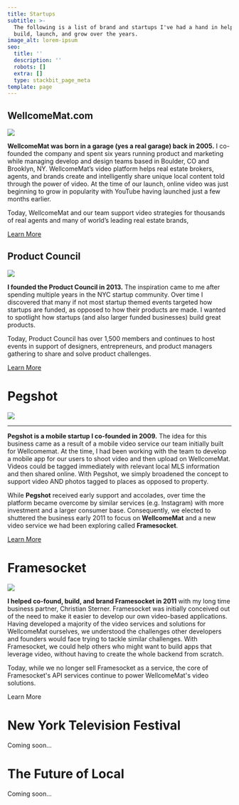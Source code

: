 ```yaml
---
title: Startups
subtitle: >-
  The following is a list of brand and startups I've had a hand in helping
  build, launch, and grow over the years.
image_alt: lorem-ipsum
seo:
  title: ''
  description: ''
  robots: []
  extra: []
  type: stackbit_page_meta
template: page
---
```

## WellcomeMat.com

![](images/panoramic-tomato.jpg)

**WellcomeMat was born in a garage (yes a real garage) back in 2005.** I co-founded the company and spent six years running product and marketing while managing develop and design teams based in Boulder, CO and Brooklyn, NY. WellcomeMat’s video platform helps real estate brokers, agents, and brands create and intelligently share unique local content told through the power of video. At the time of our launch, online video was just beginning to grow in popularity with YouTube having launched just a few months earlier.

Today, WellcomeMat and our team support video strategies for thousands of real agents and many of world’s leading real estate brands,

[Learn More](/portfolio/project-7/)

## Product Council

![](images/image-startups-product-council.jpg)

**I founded the Product Council in 2013.** The inspiration came to me after spending multiple years in the NYC startup community. Over time I discovered that many if not most startup themed events targeted how startups are funded, as opposed to how their products are made. I wanted to spotlight how startups (and also larger funded businesses) build great products.

Today, Product Council has over 1,500 members and continues to host events in support of designers, entrepreneurs, and product managers gathering to share and solve product challenges.

[Learn More](/portfolio/project-7/)

# Pegshot

![](images/portrait-image-pegshot.jpg)

***

**Pegshot is a mobile startup I co-founded in 2009.** The idea for this business came as a result of a mobile video service our team initially built for Wellcomemat. At the time, I had been working with the team to develop a mobile app for our users to shoot video and then upload on WellcomeMat. Videos could be tagged immediately with relevant local MLS information and then shared online. With Pegshot, we simply broadened the concept to support video AND photos tagged to places as opposed to property.

While **Pegshot** received early support and accolades, over time the platform became overcome by similar services (e.g. Instagram) with more investment and a larger consumer base. Consequently, we elected to shuttered the business early 2011 to focus on **WellcomeMat** and a new video service we had been exploring called **Framesocket**.

[Learn More](/portfolio/project-8/)

# Framesocket

![](images/image-framesocket.png)

**I helped co-found, build, and brand Framesocket in 2011** with my long time business partner, Christian Sterner. Framesocket was initially conceived out of the need to make it easier to develop our own video-based applications. Having developed a majority of the video services and solutions for WellcomeMat ourselves, we understood the challenges other developers and founders would face trying to tackle similar challenges. With Framesocket, we could help others who might want to build apps that leverage video, without having to create the whole backend from scratch.

Today, while we no longer sell Framesocket as a service, the core of Framesocket's API services continue to power WellcomeMat's video solutions.

Learn More

# New York Television Festival

Coming soon...

# The Future of Local

Coming soon...
